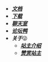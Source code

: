 <!-- 顶部导航栏 -->

* [***文档***](README)
* [***下载***](下载/)
* [***聊天室***](https://yan.vin:555)
* [***论坛鸭***](https://yan.vin:666)
* ***关于***😜
    * [***站主介绍***](首页/站主介绍/)
    * [***赞赏站主***](https://yan.vin:86/zsm/)
